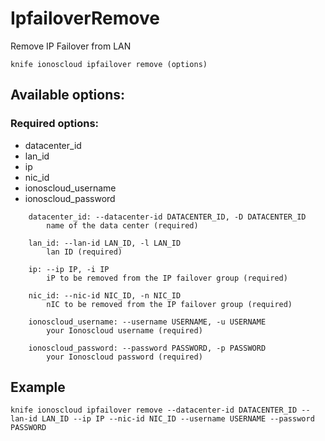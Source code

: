 # IpfailoverRemove

Remove IP Failover from LAN

```text
knife ionoscloud ipfailover remove (options)
```

## Available options:

### Required options:

* datacenter\_id
* lan\_id
* ip
* nic\_id
* ionoscloud\_username
* ionoscloud\_password

```text
    datacenter_id: --datacenter-id DATACENTER_ID, -D DATACENTER_ID
        name of the data center (required)

    lan_id: --lan-id LAN_ID, -l LAN_ID
        lan ID (required)

    ip: --ip IP, -i IP
        iP to be removed from the IP failover group (required)

    nic_id: --nic-id NIC_ID, -n NIC_ID
        nIC to be removed from the IP failover group (required)

    ionoscloud_username: --username USERNAME, -u USERNAME
        your Ionoscloud username (required)

    ionoscloud_password: --password PASSWORD, -p PASSWORD
        your Ionoscloud password (required)
```
## Example

```text
knife ionoscloud ipfailover remove --datacenter-id DATACENTER_ID --lan-id LAN_ID --ip IP --nic-id NIC_ID --username USERNAME --password PASSWORD
```
